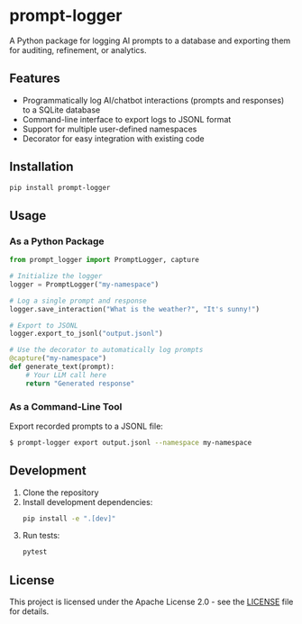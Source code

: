 # prompt-logger

A Python package for logging AI prompts to a database and exporting them for auditing, refinement, or analytics.

## Features

- Programmatically log AI/chatbot interactions (prompts and responses) to a SQLite database
- Command-line interface to export logs to JSONL format
- Support for multiple user-defined namespaces
- Decorator for easy integration with existing code

## Installation

```bash
pip install prompt-logger
```

## Usage

### As a Python Package

```python
from prompt_logger import PromptLogger, capture

# Initialize the logger
logger = PromptLogger("my-namespace")

# Log a single prompt and response
logger.save_interaction("What is the weather?", "It's sunny!")

# Export to JSONL
logger.export_to_jsonl("output.jsonl")

# Use the decorator to automatically log prompts
@capture("my-namespace")
def generate_text(prompt):
    # Your LLM call here
    return "Generated response"
```

### As a Command-Line Tool

Export recorded prompts to a JSONL file:

```bash
$ prompt-logger export output.jsonl --namespace my-namespace
```

## Development

1. Clone the repository
2. Install development dependencies:
   ```bash
   pip install -e ".[dev]"
   ```
3. Run tests:
   ```bash
   pytest
   ```

## License

This project is licensed under the Apache License 2.0 - see the [LICENSE](LICENSE) file for details.
